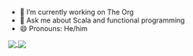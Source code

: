 - 🔭 I’m currently working on The Org
- 💬 Ask me about Scala and functional programming
- 😄 Pronouns: He/him


<a href="https://github.com/anuraghazra/github-readme-stats">
  <img align="center" src="https://github-readme-stats.vercel.app/api?username=smiklos&count_private=true&show_icons=true&theme=blueberry" />
</a>
<a href="https://github.com/anuraghazra/github-readme-stats">
  <img align="center" src="https://github-readme-stats.vercel.app/api/top-langs/?username=smiklos&layout=compact&theme=blueberry&hide=elixir,ruby,coffeescript&count_private=true" />
</a>


